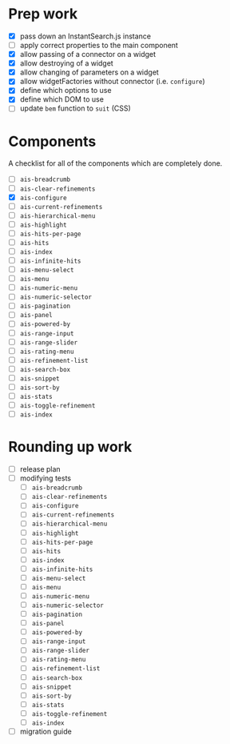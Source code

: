 # Prep work

* [x] pass down an InstantSearch.js instance
* [ ] apply correct properties to the main component
* [x] allow passing of a connector on a widget
* [x] allow destroying of a widget
* [x] allow changing of parameters on a widget
* [x] allow widgetFactories without connector (i.e. `configure`)
* [x] define which options to use
* [x] define which DOM to use
* [ ] update `bem` function to `suit` (CSS)

# Components

A checklist for all of the components which are completely done.

* [ ] `ais-breadcrumb`
* [ ] `ais-clear-refinements`
* [x] `ais-configure`
* [ ] `ais-current-refinements`
* [ ] `ais-hierarchical-menu`
* [ ] `ais-highlight`
* [ ] `ais-hits-per-page`
* [ ] `ais-hits`
* [ ] `ais-index`
* [ ] `ais-infinite-hits`
* [ ] `ais-menu-select`
* [ ] `ais-menu`
* [ ] `ais-numeric-menu`
* [ ] `ais-numeric-selector`
* [ ] `ais-pagination`
* [ ] `ais-panel`
* [ ] `ais-powered-by`
* [ ] `ais-range-input`
* [ ] `ais-range-slider`
* [ ] `ais-rating-menu`
* [ ] `ais-refinement-list`
* [ ] `ais-search-box`
* [ ] `ais-snippet`
* [ ] `ais-sort-by`
* [ ] `ais-stats`
* [ ] `ais-toggle-refinement`
* [ ] `ais-index`

# Rounding up work

* [ ] release plan
* [ ] modifying tests
    * [ ] `ais-breadcrumb`
    * [ ] `ais-clear-refinements`
    * [ ] `ais-configure`
    * [ ] `ais-current-refinements`
    * [ ] `ais-hierarchical-menu`
    * [ ] `ais-highlight`
    * [ ] `ais-hits-per-page`
    * [ ] `ais-hits`
    * [ ] `ais-index`
    * [ ] `ais-infinite-hits`
    * [ ] `ais-menu-select`
    * [ ] `ais-menu`
    * [ ] `ais-numeric-menu`
    * [ ] `ais-numeric-selector`
    * [ ] `ais-pagination`
    * [ ] `ais-panel`
    * [ ] `ais-powered-by`
    * [ ] `ais-range-input`
    * [ ] `ais-range-slider`
    * [ ] `ais-rating-menu`
    * [ ] `ais-refinement-list`
    * [ ] `ais-search-box`
    * [ ] `ais-snippet`
    * [ ] `ais-sort-by`
    * [ ] `ais-stats`
    * [ ] `ais-toggle-refinement`
    * [ ] `ais-index`
* [ ] migration guide